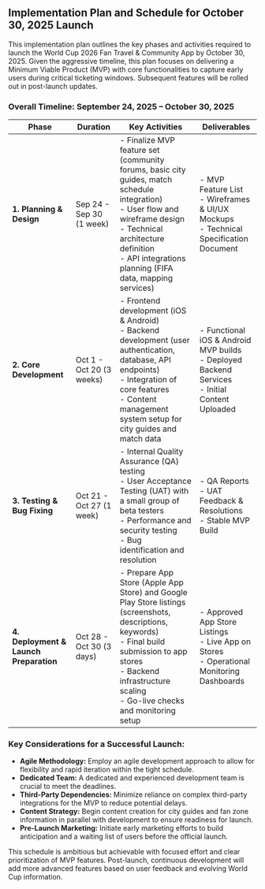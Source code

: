 ## Implementation Plan and Schedule for October 30, 2025 Launch

This implementation plan outlines the key phases and activities required to launch the World Cup 2026 Fan Travel & Community App by October 30, 2025. Given the aggressive timeline, this plan focuses on delivering a Minimum Viable Product (MVP) with core functionalities to capture early users during critical ticketing windows. Subsequent features will be rolled out in post-launch updates.

### Overall Timeline: September 24, 2025 – October 30, 2025

| Phase | Duration | Key Activities | Deliverables |
|---|---|---|---|
| **1. Planning & Design** | Sep 24 - Sep 30 (1 week) | - Finalize MVP feature set (community forums, basic city guides, match schedule integration) <br> - User flow and wireframe design <br> - Technical architecture definition <br> - API integrations planning (FIFA data, mapping services) | - MVP Feature List <br> - Wireframes & UI/UX Mockups <br> - Technical Specification Document |
| **2. Core Development** | Oct 1 - Oct 20 (3 weeks) | - Frontend development (iOS & Android) <br> - Backend development (user authentication, database, API endpoints) <br> - Integration of core features <br> - Content management system setup for city guides and match data | - Functional iOS & Android MVP builds <br> - Deployed Backend Services <br> - Initial Content Uploaded |
| **3. Testing & Bug Fixing** | Oct 21 - Oct 27 (1 week) | - Internal Quality Assurance (QA) testing <br> - User Acceptance Testing (UAT) with a small group of beta testers <br> - Performance and security testing <br> - Bug identification and resolution | - QA Reports <br> - UAT Feedback & Resolutions <br> - Stable MVP Build |
| **4. Deployment & Launch Preparation** | Oct 28 - Oct 30 (3 days) | - Prepare App Store (Apple App Store) and Google Play Store listings (screenshots, descriptions, keywords) <br> - Final build submission to app stores <br> - Backend infrastructure scaling <br> - Go-live checks and monitoring setup | - Approved App Store Listings <br> - Live App on Stores <br> - Operational Monitoring Dashboards |

### Key Considerations for a Successful Launch:

*   **Agile Methodology:** Employ an agile development approach to allow for flexibility and rapid iteration within the tight schedule.
*   **Dedicated Team:** A dedicated and experienced development team is crucial to meet the deadlines.
*   **Third-Party Dependencies:** Minimize reliance on complex third-party integrations for the MVP to reduce potential delays.
*   **Content Strategy:** Begin content creation for city guides and fan zone information in parallel with development to ensure readiness for launch.
*   **Pre-Launch Marketing:** Initiate early marketing efforts to build anticipation and a waiting list of users before the official launch.

This schedule is ambitious but achievable with focused effort and clear prioritization of MVP features. Post-launch, continuous development will add more advanced features based on user feedback and evolving World Cup information.
